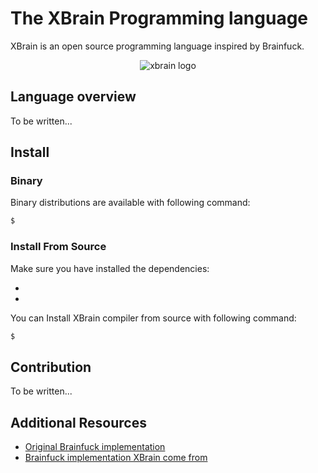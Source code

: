 
# The XBrain Programming language 

XBrain is an open source programming language inspired by Brainfuck. 

<div align="center">
<img src="https://i.imgur.com/5mutj7h.png" alt="xbrain logo">
</div>


## Language overview
To be written...

## Install
### Binary
Binary distributions are available with following command:

``` bash
$
```

### Install From Source
Make sure you have installed the dependencies:

- 
- 

You can Install XBrain compiler from source with following command:

``` bash
$
```

## Contribution

To be written...



## Additional Resources

* [Original Brainfuck implementation](http://esoteric.sange.fi/brainfuck)
* [ Brainfuck implementation XBrain come from](https://github.com/skeeto/bf-x86)
